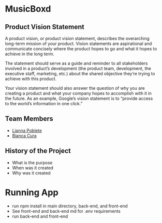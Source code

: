 # MusicBoxd

## Product Vision Statement
A product vision, or product vision statement, describes the overarching long-term mission of your product. Vision statements are aspirational and communicate concisely where the product hopes to go and what it hopes to achieve in the long term.

The statement should serve as a guide and reminder to all stakeholders involved in a product’s development (the product team, development, the executive staff, marketing, etc.) about the shared objective they’re trying to achieve with this product.

Your vision statement should also answer the question of why you are creating a product and what your company hopes to accomplish with it in the future. As an example, Google’s vision statement is to “provide access to the world’s information in one click.”

## Team Members
- [Lianna Poblete](https://github.com/liannnaa)
- [Bianca Cura](https://github.com/biancacura)

## History of the Project
- What is the purpose
- When was it created
- Why was it created

# Running App
- run npm install in main directory, back-end, and front-end
- See front-end and back-end md for .env requirements
- run back-end and front-end 
